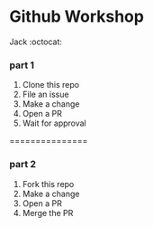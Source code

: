 # Github Workshop
Jack :octocat:

### part 1
1. Clone this repo
2. File an issue
3. Make a change
4. Open a PR
5. Wait for approval

===============

### part 2
1. Fork this repo
2. Make a change
3. Open a PR
4. Merge the PR
